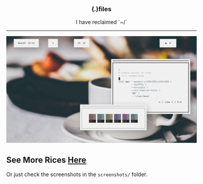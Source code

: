 <h3 align="center">(.)files</h3>
<p align="center">I have reclaimed `~/`</p>

***

<p align="center"

![img](screenshots/what10.png)

</p>

## See More Rices [Here](https://co1ncidence.github.io/rices/)
Or just check the screenshots in the `screenshots/` folder.

